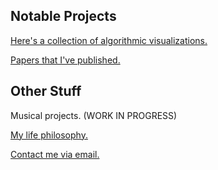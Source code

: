 ## Notable Projects

[Here's a collection of algorithmic visualizations.](https://deepdaydreams.github.io/algo-theory/) 

[Papers that I've published.](https://arxiv.org/search/cs?searchtype=author&query=Lai%2C+Nicholas)

## Other Stuff

Musical projects. (WORK IN PROGRESS)

[My life philosophy.](https://deepdaydreams.github.io/philosophy/) 

[Contact me via email.](mailto:nicholaslai749@gmail.com)

